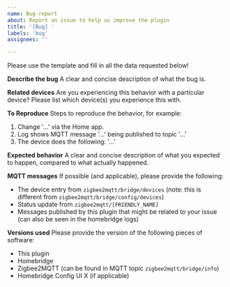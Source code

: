 ```yaml
---
name: Bug report
about: Report an issue to help us improve the plugin
title: '[Bug] '
labels: 'bug'
assignees: ''

---
```


Please use the template and fill in all the data requested below!

**Describe the bug**
A clear and concise description of what the bug is.

**Related devices**
Are you experiencing this behavior with a particular device?
Please list which device(s) you experience this with.

**To Reproduce**
Steps to reproduce the behavior, for example:
1. Change '...' via the Home app.
2. Log shows MQTT message '...' being published to topic '...'
3. The device does the following: '...'

**Expected behavior**
A clear and concise description of what you expected to happen, compared to what actually happened.

**MQTT messages**
If possible (and applicable), please provide the following:
* The device entry from `zigbee2mqtt/bridge/devices` (note: this is different from `zigbee2mqtt/bridge/config/devices`)
* Status update from `zigbee2mqtt/[FRIENDLY_NAME]`
* Messages published by this plugin that might be related to your issue (can also be seen in the homebridge logs)

**Versions used**
Please provide the version of the following pieces of software:
 - This plugin
 - Homebridge
 - Zigbee2MQTT (can be found in MQTT topic `zigbee2mqtt/bridge/info`)
 - Homebridge Config UI X (if applicable)
